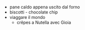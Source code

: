 * pane caldo appena uscito dal forno
* biscotti - chocolate chip
* viaggare il mondo
  * crêpes a Nutella avec Gioia
